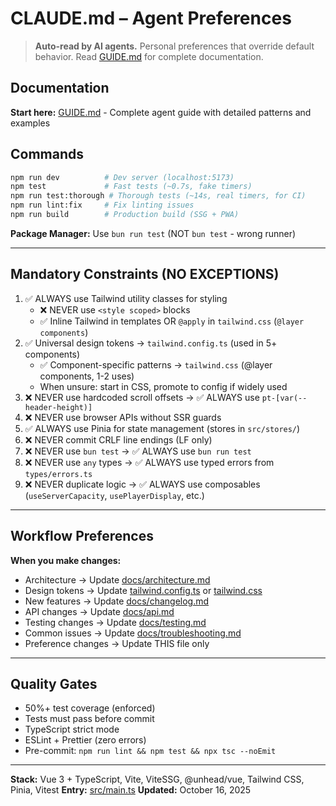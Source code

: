 # CLAUDE.md – Agent Preferences

> **Auto-read by AI agents.** Personal preferences that override default behavior. Read [GUIDE.md](GUIDE.md) for complete documentation.

## Documentation

**Start here:** [GUIDE.md](GUIDE.md) - Complete agent guide with detailed patterns and examples

## Commands

```bash
npm run dev          # Dev server (localhost:5173)
npm test             # Fast tests (~0.7s, fake timers)
npm run test:thorough # Thorough tests (~14s, real timers, for CI)
npm run lint:fix     # Fix linting issues
npm run build        # Production build (SSG + PWA)
```

**Package Manager:** Use `bun run test` (NOT `bun test` - wrong runner)

---

## Mandatory Constraints (NO EXCEPTIONS)

1. ✅ ALWAYS use Tailwind utility classes for styling
   - ❌ NEVER use `<style scoped>` blocks
   - ✅ Inline Tailwind in templates OR `@apply` in `tailwind.css` (`@layer components`)
2. ✅ Universal design tokens → `tailwind.config.ts` (used in 5+ components)
   - ✅ Component-specific patterns → `tailwind.css` (@layer components, 1-2 uses)
   - When unsure: start in CSS, promote to config if widely used
3. ❌ NEVER use hardcoded scroll offsets → ✅ ALWAYS use `pt-[var(--header-height)]`
4. ❌ NEVER use browser APIs without SSR guards
5. ✅ ALWAYS use Pinia for state management (stores in `src/stores/`)
6. ❌ NEVER commit CRLF line endings (LF only)
7. ❌ NEVER use `bun test` → ✅ ALWAYS use `bun run test`
8. ❌ NEVER use `any` types → ✅ ALWAYS use typed errors from `types/errors.ts`
9. ❌ NEVER duplicate logic → ✅ ALWAYS use composables (`useServerCapacity`, `usePlayerDisplay`, etc.)

---

## Workflow Preferences

**When you make changes:**
- Architecture → Update [docs/architecture.md](docs/architecture.md)
- Design tokens → Update [tailwind.config.ts](tailwind.config.ts) or [tailwind.css](src/assets/styles/tailwind.css)
- New features → Update [docs/changelog.md](docs/changelog.md)
- API changes → Update [docs/api.md](docs/api.md)
- Testing changes → Update [docs/testing.md](docs/testing.md)
- Common issues → Update [docs/troubleshooting.md](docs/troubleshooting.md)
- Preference changes → Update THIS file only

---

## Quality Gates

- 50%+ test coverage (enforced)
- Tests must pass before commit
- TypeScript strict mode
- ESLint + Prettier (zero errors)
- Pre-commit: `npm run lint && npm test && npx tsc --noEmit`

---

**Stack:** Vue 3 + TypeScript, Vite, ViteSSG, @unhead/vue, Tailwind CSS, Pinia, Vitest
**Entry:** [src/main.ts](src/main.ts)
**Updated:** October 16, 2025
